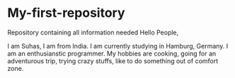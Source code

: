 # My-first-repository
Repository containing all information needed
Hello People,

I am Suhas, I am from India. I am currently studying in Hamburg, Germany. I am an enthusianstic programmer. My hobbies are cooking, going for an adventurous trip, trying crazy stuffs, like to do something out of comfort zone.
